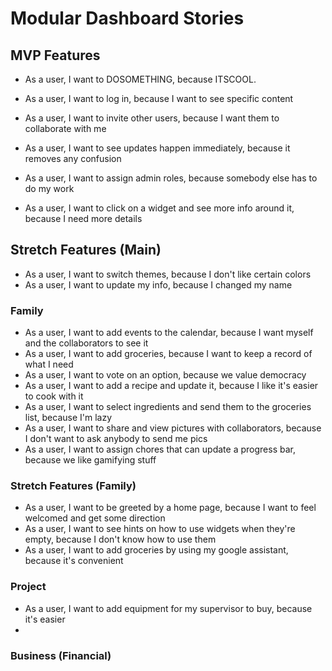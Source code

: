 # Modular Dashboard Stories

## MVP Features
- As a user, I want to DOSOMETHING, because ITSCOOL.

- As a user, I want to log in, because I want to see specific content
- As a user, I want to invite other users, because I want them to collaborate with me
- As a user, I want to see updates happen immediately, because it removes any confusion
- As a user, I want to assign admin roles, because somebody else has to do my work
- As a user, I want to click on a widget and see more info around it, because I need more details

## Stretch Features (Main)
- As a user, I want to switch themes, because I don't like certain colors
- As a user, I want to update my info, because I changed my name

### Family
- As a user, I want to add events to the calendar, because I want myself and the collaborators to see it
- As a user, I want to add groceries, because I want to keep a record of what I need
- As a user, I want to vote on an option, because we value democracy
- As a user, I want to add a recipe and update it, because I like it's easier to cook with it
- As a user, I want to select ingredients and send them to the groceries list, because I'm lazy
- As a user, I want to share and view pictures with collaborators, because I don't want to ask anybody to send me pics
- As a user, I want to assign chores that can update a progress bar, because we like gamifying stuff

### Stretch Features (Family)
- As a user, I want to be greeted by a home page, because I want to feel welcomed and get some direction
- As a user, I want to see hints on how to use widgets when they're empty, because I don't know how to use them
- As a user, I want to add groceries by using my google assistant, because it's convenient

### Project
- As a user, I want to add equipment for my supervisor to buy, because it's easier
- 

### Business (Financial)

